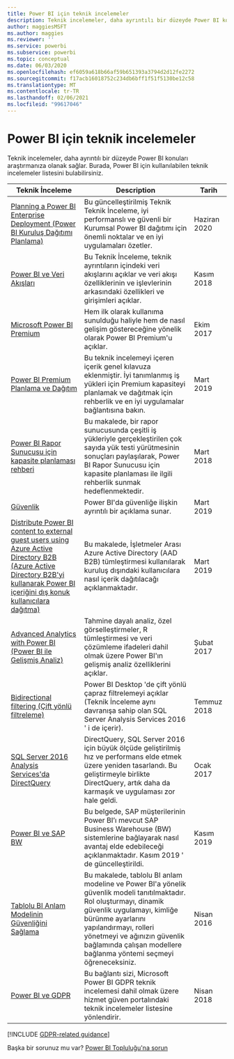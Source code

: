 ```yaml
---
title: Power BI için teknik incelemeler
description: Teknik incelemeler, daha ayrıntılı bir düzeyde Power BI konuları araştırmanıza olanak sağlar.
author: maggiesMSFT
ms.author: maggies
ms.reviewer: ''
ms.service: powerbi
ms.subservice: powerbi
ms.topic: conceptual
ms.date: 06/03/2020
ms.openlocfilehash: ef6059a618b66af59b651393a3794d2d12fe2272
ms.sourcegitcommit: f17acb16018752c234db6bff1f51f5130be12c58
ms.translationtype: MT
ms.contentlocale: tr-TR
ms.lasthandoff: 02/06/2021
ms.locfileid: "99617046"
---
```

# <a name="white-papers-for-power-bi"></a>Power BI için teknik incelemeler

Teknik incelemeler, daha ayrıntılı bir düzeyde Power BI konuları araştırmanıza olanak sağlar. Burada, Power BI için kullanılabilen teknik incelemeler listesini bulabilirsiniz.

| Teknik İnceleme | Description | Tarih |
| --- | --- | --- |
| [Planning a Power BI Enterprise Deployment (Power BI Kuruluş Dağıtımı Planlama)](https://aka.ms/PBIEnterpriseDeploymentWP) |Bu güncelleştirilmiş Teknik Teknik İnceleme, iyi performanslı ve güvenli bir Kurumsal Power BI dağıtımı için önemli noktalar ve en iyi uygulamaları özetler. | Haziran 2020 |
| [Power BI ve Veri Akışları](https://go.microsoft.com/fwlink/?linkid=2034388&clcid=0x409)| Bu Teknik İnceleme, teknik ayrıntıların içindeki veri akışlarını açıklar ve veri akışı özelliklerinin ve işlevlerinin arkasındaki özellikleri ve girişimleri açıklar. | Kasım 2018 |
| [Microsoft Power BI Premium](https://aka.ms/pbipremiumwhitepaper) |Hem ilk olarak kullanıma sunulduğu haliyle hem de nasıl gelişim göstereceğine yönelik olarak Power BI Premium'u açıklar. | Ekim 2017 |
| [Power BI Premium Planlama ve Dağıtım](whitepaper-powerbi-premium-deployment.md)| Bu teknik incelemeyi içeren içerik genel kılavuza eklenmiştir. İyi tanımlanmış iş yükleri için Premium kapasiteyi planlamak ve dağıtmak için rehberlik ve en iyi uygulamalar bağlantısına bakın.| Mart 2019 |
| [Power BI Rapor Sunucusu için kapasite planlaması rehberi](../report-server/capacity-planning.md) |Bu makalede, bir rapor sunucusunda çeşitli iş yükleriyle gerçekleştirilen çok sayıda yük testi yürütmesinin sonuçları paylaşılarak, Power BI Rapor Sunucusu için kapasite planlaması ile ilgili rehberlik sunmak hedeflenmektedir. | Mart 2018 |
| [Güvenlik](../admin/service-admin-power-bi-security.md) |Power BI'da güvenliğe ilişkin ayrıntılı bir açıklama sunar. | Mart 2019 |
| [Distribute Power BI content to external guest users using Azure Active Directory B2B (Azure Active Directory B2B'yi kullanarak Power BI içeriğini dış konuk kullanıcılara dağıtma)](../guidance/whitepaper-azure-b2b-power-bi.md)|Bu makalede, İşletmeler Arası Azure Active Directory (AAD B2B) tümleştirmesi kullanılarak kuruluş dışındaki kullanıcılara nasıl içerik dağıtılacağı açıklanmaktadır.| Mart 2019 |
| [Advanced Analytics with Power BI (Power BI ile Gelişmiş Analiz)](https://info.microsoft.com/advanced-analytics-with-power-bi.html?Is=Website) |Tahmine dayalı analiz, özel görselleştirmeler, R tümleştirmesi ve veri çözümleme ifadeleri dahil olmak üzere Power BI'ın gelişmiş analiz özelliklerini açıklar. | Şubat 2017 |
| [Bidirectional filtering (Çift yönlü filtreleme)](../transform-model/desktop-bidirectional-filtering.md) |Power BI Desktop 'de çift yönlü çapraz filtrelemeyi açıklar (Teknik İnceleme aynı davranışa sahip olan SQL Server Analysis Services 2016 ' i de içerir). | Temmuz 2018 |
| [SQL Server 2016 Analysis Services'da DirectQuery](/archive/blogs/analysisservices/directquery-in-sql-server-2016-analysis-services-whitepaper) |DirectQuery, SQL Server 2016 için büyük ölçüde geliştirilmiş hız ve performans elde etmek üzere yeniden tasarlandı. Bu geliştirmeyle birlikte DirectQuery, artık daha da karmaşık ve uygulaması zor hale geldi. | Ocak 2017 |
| [Power BI ve SAP BW](https://aka.ms/powerbiandsapbw)| Bu belgede, SAP müşterilerinin Power BI’ı mevcut SAP Business Warehouse (BW) sistemlerine bağlayarak nasıl avantaj elde edebileceği açıklanmaktadır. Kasım 2019 ' de güncelleştirildi.| Kasım 2019 |
| [Tablolu BI Anlam Modelinin Güvenliğini Sağlama](https://download.microsoft.com/download/D/2/0/D20E1C5F-72EA-4505-9F26-FEF9550EFD44/Securing%20the%20Tabular%20BI%20Semantic%20Model.docx) |Bu makalede, tablolu BI anlam modeline ve Power BI'a yönelik güvenlik modeli tanıtılmaktadır. Rol oluşturmayı, dinamik güvenlik uygulamayı, kimliğe bürünme ayarlarını yapılandırmayı, rolleri yönetmeyi ve ağınızın güvenlik bağlamında çalışan modellere bağlanma yöntemi seçmeyi öğreneceksiniz. | Nisan 2016 |
| [Power BI ve GDPR](https://aka.ms/power-bi-gdpr-whitepaper)| Bu bağlantı sizi, Microsoft Power BI GDPR teknik incelemesi dahil olmak üzere hizmet güven portalındaki teknik incelemeler listesine yönlendirir. | Nisan 2018 |

[!INCLUDE [GDPR-related guidance](../includes/gdpr-hybrid-note.md)]

Başka bir sorunuz mu var? [Power BI Topluluğu'na sorun](https://community.powerbi.com/)
